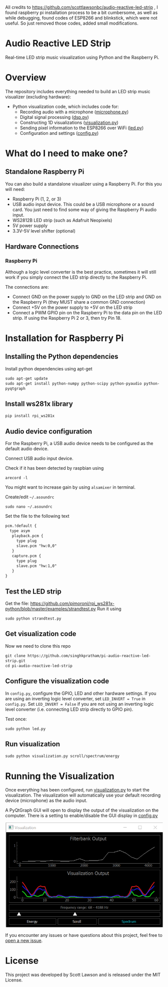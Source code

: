 All credits to https://github.com/scottlawsonbc/audio-reactive-led-strip , I found raspberry pi installation process to be a bit cumbersome, as well as while debugging, found codes of ESP8266 and blinkstick, which were not useful. 
So just removed those codes, added small modifications.

# Audio Reactive LED Strip
Real-time LED strip music visualization using Python and the  Raspberry Pi.

# Overview
The repository includes everything needed to build an LED strip music visualizer (excluding hardware):

- Python visualization code, which includes code for:
  - Recording audio with a microphone ([microphone.py](python/microphone.py))
  - Digital signal processing ([dsp.py](python/dsp.py))
  - Constructing 1D visualizations ([visualization.py](python/visualization.py))
  - Sending pixel information to the ESP8266 over WiFi ([led.py](python/led.py))
  - Configuration and settings ([config.py](python/config.py))


# What do I need to make one?

## Standalone Raspberry Pi
You can also build a standalone visualizer using a Raspberry Pi. For this you will need: 
- Raspberry Pi (1, 2, or 3)
- USB audio input device. This could be a USB microphone or a sound card. You just need to find some way of giving the Raspberry Pi audio input.
- WS2812B LED strip (such as Adafruit Neopixels)
- 5V power supply
- 3.3V-5V level shifter (optional)

## Hardware Connections

### Raspberry Pi

Although a logic level converter is the best practice, sometimes it will still work if you simply connect the LED strip directly to the Raspberry Pi.

The connections are:

* Connect GND on the power supply to GND on the LED strip and GND on the Raspberry Pi (they MUST share a common GND connection)
* Connect +5V on the power supply to +5V on the LED strip
* Connect a PWM GPIO pin on the Raspberry Pi to the data pin on the LED strip. If using the Raspberry Pi 2 or 3, then try Pin 18.

# Installation for Raspberry Pi

## Installing the Python dependencies
Install python dependencies using apt-get
```
sudo apt-get update
sudo apt-get install python-numpy python-scipy python-pyaudio python-pyqtgraph
```

## Install ws281x library
```
pip install rpi_ws281x
```
## Audio device configuration
For the Raspberry Pi, a USB audio device needs to be configured as the default audio device.

Connect USB audio input device.

Check if it has been detected by raspbian using

```
arecord -l
```
You might want to increase gain by using ```alsamixer``` in terminal.

Create/edit `~/.asoundrc`
```
sudo nano ~/.asoundrc
```
Set the file to the following text
```
pcm.!default {
  type asym
   playback.pcm {
     type plug
     slave.pcm "hw:0,0"
   }
   capture.pcm {
     type plug
     slave.pcm "hw:1,0"
   }
}

```


## Test the LED strip
Get the file: https://github.com/pimoroni/rpi_ws281x-python/blob/master/examples/strandtest.py
Run it using 
```
sudo python strandtest.py
```

## Get visualization code

Now we need to clone this repo

```
git clone https://github.com/singhkpratham/pi-audio-reactive-led-strip.git
cd pi-audio-reactive-led-strip
```

## Configure the visualization code
In `config.py`, configure the GPIO, LED and other hardware settings.
If you are using an inverting logic level converter, set `LED_INVERT = True` in `config.py`. Set `LED_INVERT = False` if you are not using an inverting logic level converter (i.e. connecting LED strip directly to GPIO pin).

Test once:
```
sudo python led.py
```

## Run visualization
```
sudo python visualization.py scroll/spectrum/energy
```

# Running the Visualization
Once everything has been configured, run [visualization.py](python/visualization.py) to start the visualization. The visualization will automatically use your default recording device (microphone) as the audio input.

A PyQtGraph GUI will open to display the output of the visualization on the computer. There is a setting to enable/disable the GUI display in [config.py](python/config.py)

![visualization-gui](images/visualization-gui.png)

If you encounter any issues or have questions about this project, feel free to [open a new issue](https://github.com/scottlawsonbc/audio-reactive-led-strip/issues).

# License
This project was developed by Scott Lawson and is released under the MIT License.
